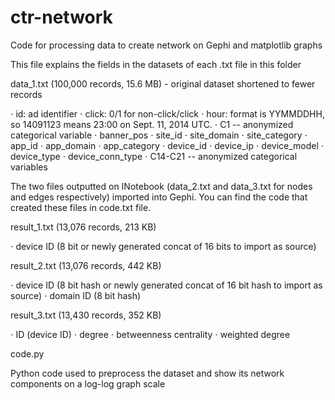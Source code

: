 # ctr-network
Code for processing data to create network on Gephi and matplotlib graphs 

This file explains the fields in the datasets of each .txt file in this folder



data_1.txt (100,000 records, 15.6 MB) - original dataset shortened to fewer records


⋅	id: ad identifier
⋅	click: 0/1 for non-click/click
⋅	hour: format is YYMMDDHH, so 14091123 means 23:00 on Sept. 11, 2014 UTC.
⋅	C1 -- anonymized categorical variable
⋅	banner_pos
⋅	site_id
⋅	site_domain
⋅	site_category
⋅	app_id
⋅	app_domain
⋅	app_category
⋅	device_id
⋅	device_ip
⋅	device_model
⋅	device_type
⋅	device_conn_type
⋅	C14-C21 -- anonymized categorical variables


The two files outputted on INotebook (data_2.txt and data_3.txt for nodes and edges respectively) imported into Gephi. You can find the code that created these files in code.txt file.

result_1.txt (13,076 records, 213 KB)

⋅	device ID (8 bit or newly generated concat of 16 bits to import as source)


result_2.txt (13,076 records, 442 KB)

⋅	device ID (8 bit hash or newly generated concat of 16 bit hash to import as source)
⋅	domain ID (8 bit hash)


result_3.txt (13,430 records, 352 KB)

⋅	ID (device ID)
⋅	degree
⋅	betweenness centrality
⋅	weighted degree


code.py

Python code used to preprocess the dataset and show its network components on a log-log graph scale
